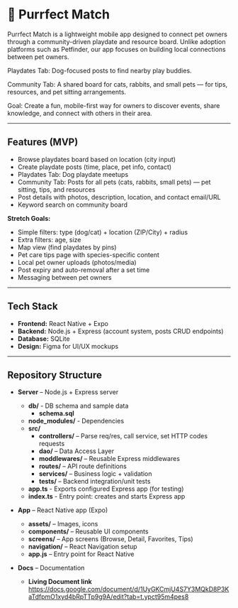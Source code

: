 # 🐾 Purrfect Match

Purrfect Match is a lightweight mobile app designed to connect pet owners through a community-driven playdate and resource board. Unlike adoption platforms such as Petfinder, our app focuses on building local connections between pet owners.

Playdates Tab: Dog-focused posts to find nearby play buddies.

Community Tab: A shared board for cats, rabbits, and small pets — for tips, resources, and pet sitting arrangements.

Goal: Create a fun, mobile-first way for owners to discover events, share knowledge, and connect with others in their area.

---

## Features (MVP)

- Browse playdates board based on location (city input)
- Create playdate posts (time, place, pet info, contact)
- Playdates Tab: Dog playdate meetups
- Community Tab: Posts for all pets (cats, rabbits, small pets) — pet sitting, tips, and resources
- Post details with photos, description, location, and contact email/URL
- Keyword search on community board
  
**Stretch Goals:**  
- Simple filters: type (dog/cat) + location (ZIP/City) + radius
- Extra filters: age, size
- Map view (find playdates by pins)
- Pet care tips page with species-specific content
- Local pet owner uploads (photos/media)
- Post expiry and auto-removal after a set time
- Messaging between pet owners

---

## Tech Stack

- **Frontend:** React Native + Expo  
- **Backend:** Node.js + Express (account system, posts CRUD endpoints)
- **Database:** SQLite
- **Design:** Figma for UI/UX mockups  

---

## Repository Structure

- **Server** – Node.js + Express server
  - **db/** - DB schema and sample data
    - **schema.sql** 
  - **node_modules/** - Dependencies 
  - **src/**  
    - **controllers/** – Parse req/res, call service, set HTTP codes 
    requests 
    - **dao/** – Data Access Layer
    - **moddlewares/** – Reusable Express middlewares
    - **routes/** – API route definitions  
    - **services/** – Business logic + validation
    - **tests/** – Backend integration/unit tests
  - **app.ts** - Exports configured Express app (for testing)
  - **index.ts** - Entry point: creates and starts Express app
  
  
 

- **App** – React Native app (Expo)  
  - **assets/** – Images, icons  
  - **components/** – Reusable UI components  
  - **screens/** – App screens (Browse, Detail, Favorites, Tips)  
  - **navigation/** – React Navigation setup  
  - **app.js** – Entry point for React Native  

- **Docs** – Documentation  
  - **Living Document link** https://docs.google.com/document/d/1UyGKCmjU4S7Y3MQkD8P3KaTdfpmO1xyd4bRpTTp9g9A/edit?tab=t.ypct95m4pes8
